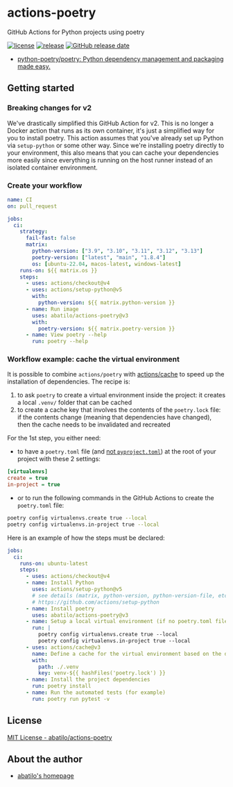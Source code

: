 # actions-poetry
GitHub Actions for Python projects using poetry

[![license](https://img.shields.io/github/license/abatilo/actions-poetry.svg)](https://github.com/abatilo/actions-poetry/blob/master/LICENSE)
[![release](https://img.shields.io/github/release/abatilo/actions-poetry.svg)](https://github.com/abatilo/actions-poetry/releases/latest)
[![GitHub release date](https://img.shields.io/github/release-date/abatilo/actions-poetry.svg)](https://github.com/abatilo/actions-poetry/releases)

- [python-poetry/poetry: Python dependency management and packaging made easy.](https://github.com/python-poetry/poetry)

## Getting started

### Breaking changes for v2

We've drastically simplified this GitHub Action for v2.
This is no longer a Docker action that runs as its own container,
it's just a simplified way for you to install poetry.
This action assumes that you've already set up Python via `setup-python` or some other way.
Since we're installing poetry directly to your environment,
this also means that you can cache your dependencies more easily since everything is running on the host runner instead of an isolated container environment.

### Create your workflow

```yaml
name: CI
on: pull_request

jobs:
  ci:
    strategy:
      fail-fast: false
      matrix:
        python-version: ["3.9", "3.10", "3.11", "3.12", "3.13"]
        poetry-version: ["latest", "main", "1.8.4"]
        os: [ubuntu-22.04, macos-latest, windows-latest]
    runs-on: ${{ matrix.os }}
    steps:
      - uses: actions/checkout@v4
      - uses: actions/setup-python@v5
        with:
          python-version: ${{ matrix.python-version }}
      - name: Run image
        uses: abatilo/actions-poetry@v3
        with:
          poetry-version: ${{ matrix.poetry-version }}
      - name: View poetry --help
        run: poetry --help
```

### Workflow example: cache the virtual environment

It is possible to combine `actions/poetry` with [actions/cache](https://github.com/actions/cache) to speed up the installation of dependencies.
The recipe is:

1. to ask `poetry` to create a virtual environment inside the project:
it creates a local `.venv/` folder that can be cached
2. to create a cache key that involves the contents of the `poetry.lock` file:
if the contents change (meaning that dependencies have changed), then the cache needs to be invalidated and recreated

For the 1st step, you either need:

- to have a `poetry.toml` file
  (and [not `pyproject.toml`](https://github.com/python-poetry/poetry/issues/2937))
  at the root of your project with these 2 settings:

```ini
[virtualenvs]
create = true
in-project = true
```

- or to run the following commands in the GitHub Actions to create the `poetry.toml` file:

```sh
poetry config virtualenvs.create true --local
poetry config virtualenvs.in-project true --local
```

Here is an example of how the steps must be declared:

```yaml
jobs:
  ci:
    runs-on: ubuntu-latest
    steps:
      - uses: actions/checkout@v4
      - name: Install Python
        uses: actions/setup-python@v5
        # see details (matrix, python-version, python-version-file, etc.)
        # https://github.com/actions/setup-python
      - name: Install poetry
        uses: abatilo/actions-poetry@v3
      - name: Setup a local virtual environment (if no poetry.toml file)
        run: |
          poetry config virtualenvs.create true --local
          poetry config virtualenvs.in-project true --local
      - uses: actions/cache@v3
        name: Define a cache for the virtual environment based on the dependencies lock file
        with:
          path: ./.venv
          key: venv-${{ hashFiles('poetry.lock') }}
      - name: Install the project dependencies
        run: poetry install
      - name: Run the automated tests (for example)
        run: poetry run pytest -v
```

## License

[MIT License - abatilo/actions-poetry]

[MIT License - abatilo/actions-poetry]: https://github.com/abatilo/actions-poetry/blob/master/LICENSE

## About the author

- [abatilo's homepage](https://www.aaronbatilo.dev/)
